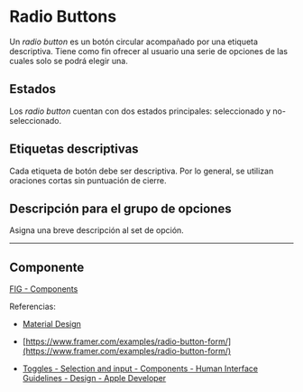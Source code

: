 # Radio Buttons

Un _radio button_ es un botón circular acompañado por una etiqueta descriptiva. Tiene como fin ofrecer al usuario una serie de opciones de las cuales solo se podrá elegir una.

## Estados

Los _radio button_ cuentan con dos estados principales: seleccionado y no-seleccionado.

## Etiquetas descriptivas

Cada etiqueta de botón debe ser descriptiva. Por lo general, se utilizan oraciones cortas sin puntuación de cierre.

## Descripción para el grupo de opciones

Asigna una breve descripción al set de opción.

---

## Componente

[FIG - Components](https://www.figma.com/file/adTpzuue9VJyGt5D6bb45F/FIG---Components?node-id=2226%3A2475)

Referencias:

-   [Material Design](https://material.io/components/radio-buttons#usage)
    
-   [https://www.framer.com/examples/radio-button-form/](https://www.framer.com/examples/radio-button-form/)
    
-   [Toggles - Selection and input - Components - Human Interface Guidelines - Design - Apple Developer ](https://developer.apple.com/design/human-interface-guidelines/macos/buttons/radio-buttons/)